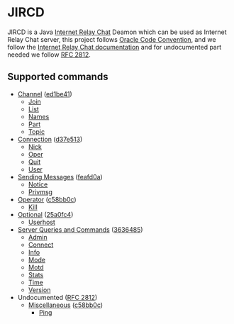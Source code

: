 # JIRCD

JIRCD is a Java [Internet Relay Chat](https://wikipedia.org/wiki/Internet_Relay_Chat) Deamon which can be used as Internet Relay Chat server,
this project follows [Oracle Code Convention](https://www.oracle.com/java/technologies/javase/codeconventions-contents.html), 
and we follow the [Internet Relay Chat documentation](https://modern.ircdocs.horse/index.html) 
and for undocumented part needed we follow [RFC 2812](https://datatracker.ietf.org/doc/html/rfc2812).

## Supported commands

- [Channel](https://modern.ircdocs.horse/index.html#channel-operations) ([ed1be41](https://github.com/enimaloc/jircd/commit/ed1be41f01481f007ba83e352e58f1af84a13642))
  - [Join](https://modern.ircdocs.horse/index.html#join-message)
  - [List](https://modern.ircdocs.horse/index.html#list-message)
  - [Names](https://modern.ircdocs.horse/index.html#names-message)
  - [Part](https://modern.ircdocs.horse/index.html#part-message)
  - [Topic](https://modern.ircdocs.horse/index.html#topic-message)
- [Connection](https://modern.ircdocs.horse/index.html#connection-messages) ([d37e513](https://github.com/enimaloc/jircd/commit/d37e51341e1e9193b7c7343c3c19ce9f44c023bb))
  - [Nick](https://modern.ircdocs.horse/index.html#nick-message)
  - [Oper](https://modern.ircdocs.horse/index.html#oper-message)
  - [Quit](https://modern.ircdocs.horse/index.html#quit-message)
  - [User](https://modern.ircdocs.horse/index.html#user-message)
- [Sending Messages](https://modern.ircdocs.horse/index.html#sending-messages) ([feafd0a](https://github.com/enimaloc/jircd/commit/feafd0a467cff85bfa04dd41342a6b66b5a666e6))
  - [Notice](https://modern.ircdocs.horse/index.html#notice-message)
  - [Privmsg](https://modern.ircdocs.horse/index.html#privmsg-message)
- [Operator](https://modern.ircdocs.horse/index.html#operator-messages) ([c58bb0c](https://github.com/enimaloc/jircd/commit/c58bb0c1fde1d16c240a81fb25cb27f27f50c8e9))
  - [Kill](https://modern.ircdocs.horse/index.html#kill-message)
- [Optional](https://modern.ircdocs.horse/index.html#optional-messages) ([25a0fc4](https://github.com/enimaloc/jircd/commit/25a0fc4de3c9cc08133e9d5943cdaf47de2be5b6))
  - [Userhost](https://modern.ircdocs.horse/index.html#userhost-message)
- [Server Queries and Commands](https://modern.ircdocs.horse/index.html#server-queries-and-commands) ([3636485](https://github.com/enimaloc/jircd/commit/363648516b2323af0b3b952f3f558612328deb2a))
  - [Admin](https://modern.ircdocs.horse/index.html#admin-message)
  - [Connect](https://modern.ircdocs.horse/index.html#connect-message)
  - [Info](https://modern.ircdocs.horse/index.html#info-message)
  - [Mode](https://modern.ircdocs.horse/index.html#mode-message)
  - [Motd](https://modern.ircdocs.horse/index.html#motd-message)
  - [Stats](https://modern.ircdocs.horse/index.html#stats-message)
  - [Time](https://modern.ircdocs.horse/index.html#time-message)
  - [Version](https://modern.ircdocs.horse/index.html#version-message)
- Undocumented ([RFC 2812](https://datatracker.ietf.org/doc/html/rfc2812))
  - [Miscellaneous](https://datatracker.ietf.org/doc/html/rfc2812#section-3.7) ([c58bb0c](https://github.com/enimaloc/jircd/commit/c58bb0c1fde1d16c240a81fb25cb27f27f50c8e9))
    - [Ping](https://datatracker.ietf.org/doc/html/rfc2812#section-3.7.2)